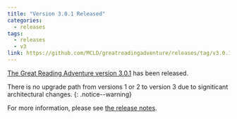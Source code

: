 ```yaml
---
title: "Version 3.0.1 Released"
categories:
  - releases
tags:
  - releases
  - v3
link: https://github.com/MCLD/greatreadingadventure/releases/tag/v3.0.1
---
```


[The Great Reading Adventure version 3.0.1](https://github.com/MCLD/greatreadingadventure/releases/tag/v3.0.1) has been released.

There is no upgrade path from versions 1 or 2 to version 3 due to signiticant architectural changes.
{: .notice--warning}

For more information, please see [the release notes](https://github.com/MCLD/greatreadingadventure/releases/tag/v3.0.1).

